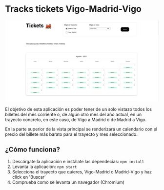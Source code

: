 # Tracks tickets Vigo-Madrid-Vigo

![Aplicación](public/images/app.png "Aplicación")

El objetivo de esta aplicación es poder tener de un solo vistazo todos los billetes del mes corriente o, de algún otro mes del año actual, en un trayecto concreto, en este caso, de Vigo a Madrid o de Madrid a Vigo.

En la parte superior de la vista principal se renderizará un calendario con el precio del billete más barato para el trayecto y mes seleccionado.

## ¿Cómo funciona?

1. Descárgate la aplicación e instálate las dependecias: `npm install`
2. Levanta la aplicación: `npm start`
3. Selecciona el trayecto que quieres, Vigo-Madrid o Madrid-Vigo y haz click en 'Buscar'
4. Comprueba como se levanta un navegador (Chromium)
